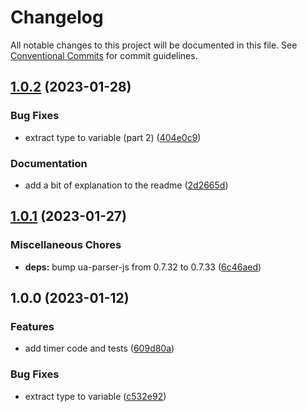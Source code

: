 # Changelog

All notable changes to this project will be documented in this file. See
[Conventional Commits](https://conventionalcommits.org) for commit guidelines.

## [1.0.2](https://github.com/rweich/webworker-timer/compare/v1.0.1...v1.0.2) (2023-01-28)


### Bug Fixes

* extract type to variable (part 2) ([404e0c9](https://github.com/rweich/webworker-timer/commit/404e0c9e0ee90ca068a16b95ed3333249a11a0cf))


### Documentation

* add a bit of explanation to the readme ([2d2665d](https://github.com/rweich/webworker-timer/commit/2d2665de4316cc4246488f57f1b7c428ad3a69c0))

## [1.0.1](https://github.com/rweich/webworker-timer/compare/v1.0.0...v1.0.1) (2023-01-27)


### Miscellaneous Chores

* **deps:** bump ua-parser-js from 0.7.32 to 0.7.33 ([6c46aed](https://github.com/rweich/webworker-timer/commit/6c46aed42fcb082efce795ef9b3b2aa7dcae7734))

## 1.0.0 (2023-01-12)


### Features

* add timer code and tests ([609d80a](https://github.com/rweich/webworker-timer/commit/609d80a2a76ba76c82a04630e66e3c2e7f24c047))


### Bug Fixes

* extract type to variable ([c532e92](https://github.com/rweich/webworker-timer/commit/c532e92414c7ee66e666b5f80c6d78c4016388f3))
